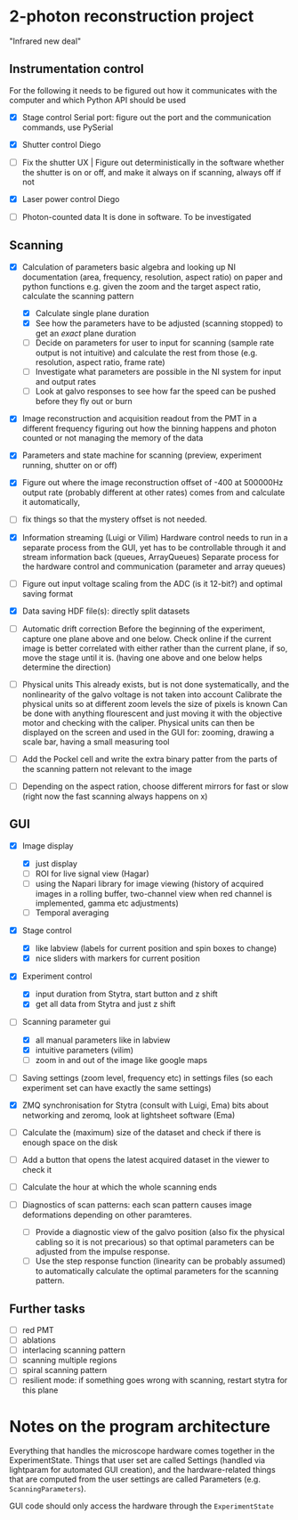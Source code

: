 # 2-photon reconstruction project
"Infrared new deal"

## Instrumentation control

For the following it needs to be figured out how it communicates with the computer
and which Python API should be used

- [X] Stage control
Serial port: figure out the port and the communication commands, use PySerial

- [X] Shutter control
Diego

- [ ] Fix the shutter UX
| Figure out deterministically in the software whether the shutter is on or off, and make it always on if scanning, always off if not 

- [X] Laser power control
Diego

- [ ] Photon-counted data
It is done in software. To be investigated


## Scanning

- [x] Calculation of parameters
basic algebra and looking up NI documentation
(area, frequency, resolution, aspect ratio)
on paper and python functions
e.g. given the zoom and the target aspect ratio, calculate the scanning pattern
     * [x] Calculate single plane duration
     * [x] See how the parameters have to be adjusted (scanning stopped) to get an _exact_ plane duration
     * [ ] Decide on parameters for user to input for scanning (sample rate output is not intuitive) and calculate the rest from those (e.g. resolution, aspect ratio, frame rate)
     * [ ] Investigate what parameters are possible in the NI system for input and output rates
     * [ ] Look at galvo responses to see how far the speed can be pushed before they fly out or burn

- [X] Image reconstruction and acquisition
readout from the PMT in a different frequency
figuring out how the binning happens and photon counted or not
managing the memory of the data

- [X] Parameters and state machine for scanning
(preview, experiment running, shutter on or off)

- [X] Figure out where the image reconstruction offset of -400 at 500000Hz output rate (probably different at other rates) comes from and calculate it automatically,

- [ ] fix things so that the mystery offset is not needed. 

- [X]  Information streaming
(Luigi or Vilim)
Hardware control needs to run in a separate process from the GUI,
yet has to be controllable through it and stream information back
(queues, ArrayQueues)
Separate process for the hardware control
and communication (parameter and array queues)

- [ ] Figure out input voltage scaling from the ADC (is it 12-bit?) and optimal saving format

- [X] Data saving
HDF file(s): directly split datasets

- [ ] Automatic drift correction
    Before the beginning of the experiment, capture one plane above and one below. Check online if the current image is 
    better correlated with either rather than the current plane, if so, move the stage until it is. (having one above and one below helps determine the direction)

- [ ] Physical units
    This already exists, but is not done systematically, and the nonlinearity of the galvo voltage is not taken into account
    Calibrate the physical units so at different zoom levels the size of pixels is known
    Can be done with anything flourescent and just moving it with the objective motor and checking with the caliper. 
    Physical units can then be displayed on the screen and used in the GUI for: zooming, drawing a scale bar, having a small measuring tool

- [ ] Add the Pockel cell and write the extra binary patter from the parts of the scanning pattern not relevant 
to the image

- [ ] Depending on the aspect ration, choose different mirrors for fast or slow (right now the fast scanning always happens on x)

## GUI

- [X] Image display
    * [X] just display
    * [ ] ROI for live signal view (Hagar)
    * [ ] using the Napari library for image viewing (history of acquired images in a rolling buffer, two-channel view when red channel is implemented, gamma etc adjustments)
    * [ ] Temporal averaging

- [X] Stage control
    * [X] like labview (labels for current position and spin boxes to change)
    * [X] nice sliders with markers for current position

- [x] Experiment control
    * [x] input duration from Stytra, start button and z shift
    * [x] get all data from Stytra and just z shift

- [ ] Scanning parameter gui
    * [X] all manual parameters like in labview
    * [X] intuitive parameters (vilim)
    * [ ] zoom in and out of the image like google maps

- [ ] Saving settings (zoom level, frequency etc) in settings files (so each experiment set can have exactly the same settings)

- [X] ZMQ synchronisation for Stytra (consult with Luigi, Ema)
bits about networking and zeromq, look at lightsheet software (Ema)

- [ ] Calculate the (maximum) size of the dataset and check if there is enough space on the disk

- [ ] Add a button that opens the latest acquired dataset in the viewer to check it 

- [ ] Calculate the hour at which the whole scanning ends

- [ ] Diagnostics of scan patterns: each scan pattern causes image deformations depending on other paramteres. 
    * [ ] Provide a diagnostic view of the galvo position (also fix the physical cabling so it is not precarious) so that optimal parameters can be adjusted from the impulse response.
    * [ ] Use the step response function (linearity can be probably assumed) to automatically calculate the optimal parameters for the scanning pattern. 

## Further tasks
- [ ] red PMT
- [ ] ablations
- [ ] interlacing scanning pattern
- [ ] scanning multiple regions 
- [ ] spiral scanning pattern
- [ ] resilient mode: if something goes wrong with scanning, restart stytra for this plane

# Notes on the program architecture
Everything that handles the microscope hardware comes together in the ExperimentState.
Things that user set are called Settings (handled via lightparam for automated GUI creation), and the hardware-related things that are computed from
the user settings are called Parameters (e.g. `ScanningParameters`).

GUI code should only access the hardware through the `ExperimentState`
